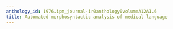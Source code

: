 ```yaml
---
anthology_id: 1976.ipm_journal-ir0anthology0volumeA12A1.6
title: Automated morphosyntactic analysis of medical language
---
```

